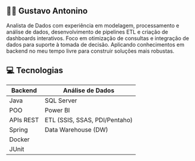 ## 👨‍💻 Gustavo Antonino

Analista de Dados com experiência em modelagem, processamento e análise de dados, desenvolvimento de pipelines ETL e criação de dashboards interativos. Foco em otimização de consultas e integração de dados para suporte à tomada de decisão. Aplicando conhecimentos em backend no meu tempo livre para construir soluções mais robustas.

## 💻 Tecnologias

| Backend | Análise de Dados |
|---------|-----------------|
| Java | SQL Server |
| POO | Power BI |
| APIs REST | ETL (SSIS, SSAS, PDI/Pentaho) |
| Spring | Data Warehouse (DW) |
| Docker |  |
| JUnit |  |

